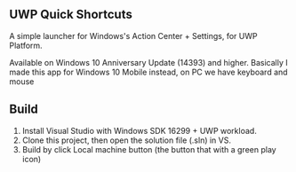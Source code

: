 ## UWP Quick Shortcuts
A simple launcher for Windows's Action Center + Settings, for UWP Platform.

Available on Windows 10 Anniversary Update (14393) and higher. Basically I made this app for Windows 10 Mobile instead, on PC we have keyboard and mouse

## Build
1. Install Visual Studio with Windows SDK 16299 + UWP workload.
2. Clone this project, then open the solution file (.sln) in VS.
3. Build by click Local machine button (the button that with a green play icon)

